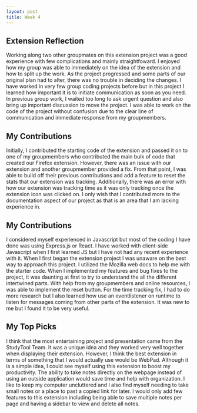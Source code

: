 ```yaml
---
layout: post
title: Week 4
---
```

## Extension Reflection
Working along two other groupmates on this extension project was a good experience with few complications and mainly straightfoward. I enjoyed how my group was able to immediately on the idea of the extension and how to split up the work. As the project progressed and some parts of our original plan had to alter, there was no trouble in deciding the changes. I have worked in very few group coding projects before but in this project I learned how important it is to initiate communication as soon as you need. In previous group work, I waited too long to ask urgent question and also bring up important discussion to move the project. I was able to work on the code of the project without confusion due to the clear line of communication and immediate response from my groupmembers.
<!--more-->
## My Contributions
Initially, I contributed the starting code of the extension and passed it on to one of my groupmembers who contributed the main bulk of code that created our Firefox extension. However, there was an issue with our extension and another groupmember provided a fix. From that point, I was able to build off their previous contributions and add a feature to reset the stats that our extension was tracking. Additionally, there was an error with how our extension was tracking time as it was only tracking once the extension icon was clicked on. I only wish that I contributed more to the documentation aspect of our project as that is an area that I am lacking experience in.

## My Contributions
I considered myself experienced in Javascript but most of the coding I have done was using Express.js or React. I have worked with client-side Javascript when I first learned JS but I have not had any recent experience with it. When I first began the extension project I was unaware on the best way to approach this project. I utilized the Mozilla web docs to help me with the starter code. When I implemented my features and bug fixes to the project, it was daunting at first to try to understand the all the different intertwined parts. With help from my groupmembers and online resources, I was able to implement the reset button. For the time tracking fix, I had to do more research but I also learned how use an eventlistener on runtime to listen for messages coming from other parts of the extension. It was new to me but I found it to be very useful.

## My Top Picks
I think that the most entertaining project and presentation came from the StudyTool Team. It was a unique idea and they worked very well together when displaying their extension. However, I think the best extension in terms of something that I would actually use would be WebPad. Although it is a simple idea, I could see myself using this extension to boost my productivity. The ability to take notes directly on the webpage instead of using an outside application would save time and help with organization. I like to keep my computer uncluttered and I also find myself needing to take small notes or a place to past a copied link for later. I would only add few features to this extension including being able to save multiple notes per page and having a sidebar to view and delete all notes.  

